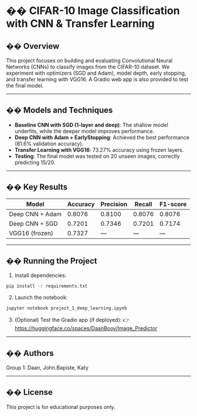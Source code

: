# �� CIFAR-10 Image Classification with CNN & Transfer Learning

## �� Overview

This project focuses on building and evaluating Convolutional Neural Networks (CNNs) to classify images from the CIFAR-10 dataset. We experiment with optimizers (SGD and Adam), model depth, early stopping, and transfer learning with VGG16. A Gradio web app is also provided to test the final model.

---

## �� Models and Techniques

- **Baseline CNN with SGD (1-layer and deep)**: The shallow model underfits, while the deeper model improves performance.
- **Deep CNN with Adam + EarlyStopping**: Achieved the best performance (81.6% validation accuracy).
- **Transfer Learning with VGG16**: 73.27% accuracy using frozen layers.
- **Testing**: The final model was tested on 20 unseen images, correctly predicting 15/20.

---

## �� Key Results

| Model             | Accuracy | Precision | Recall | F1-score |
|------------------|----------|-----------|--------|----------|
| Deep CNN + Adam  | 0.8076   | 0.8100    | 0.8076 | 0.8076   |
| Deep CNN + SGD   | 0.7201   | 0.7346    | 0.7201 | 0.7174   |
| VGG16 (frozen)   | 0.7327   |    —      |   —    |    —     |

---

## �� Running the Project

1. Install dependencies:
```bash
pip install -r requirements.txt
```

2. Launch the notebook:
```bash
jupyter notebook project_1_deep_learning.ipynb
```

3. (Optional) Test the Gradio app (if deployed):
👉 https://huggingface.co/spaces/DaanBooy/Image_Predictor

---

## �� Authors

Group 1: Daan, John.Bapiste, Katy

---

## �� License

This project is for educational purposes only.
